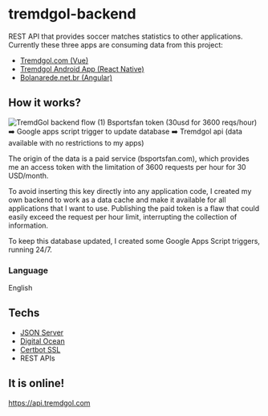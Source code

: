 [comment]: <> (CTRL + SHIF + V to preview markdown in VSCode)

# tremdgol-backend

REST API that provides soccer matches statistics to other applications. Currently these three apps are consuming data from this project:

- [Tremdgol.com (Vue)](https://github.com/jvictorjs/tremdgol)
- [Tremdgol Android App (React Native)](https://github.com/jvictorjs/tremdgol-app)
- [Bolanarede.net.br (Angular)](https://github.com/jvictorjs/bolasite)

## How it works?

![TremdGol backend flow (1)](https://user-images.githubusercontent.com/28718999/197030296-961e65f3-e013-4cb2-b88c-9fdc9425e373.png)
Bsportsfan token (30usd for 3600 reqs/hour) ➡️ Google apps script trigger to update database ➡️ Tremdgol api (data available with no restrictions to my apps)

The origin of the data is a paid service (bsportsfan.com), which provides me an access token with the limitation of 3600 requests per hour for 30 USD/month.

To avoid inserting this key directly into any application code, I created my own backend to work as a data cache and make it available for all applications that I want to use. Publishing the paid token is a flaw that could easily exceed the request per hour limit, interrupting the collection of information.

To keep this database updated, I created some Google Apps Script triggers, running 24/7.

### Language

English

## Techs

- [JSON Server](https://www.npmjs.com/package/json-server)
- [Digital Ocean](https://www.digitalocean.com/)
- [Certbot SSL](https://certbot.eff.org/)
- REST APIs

## It is online!

https://api.tremdgol.com
